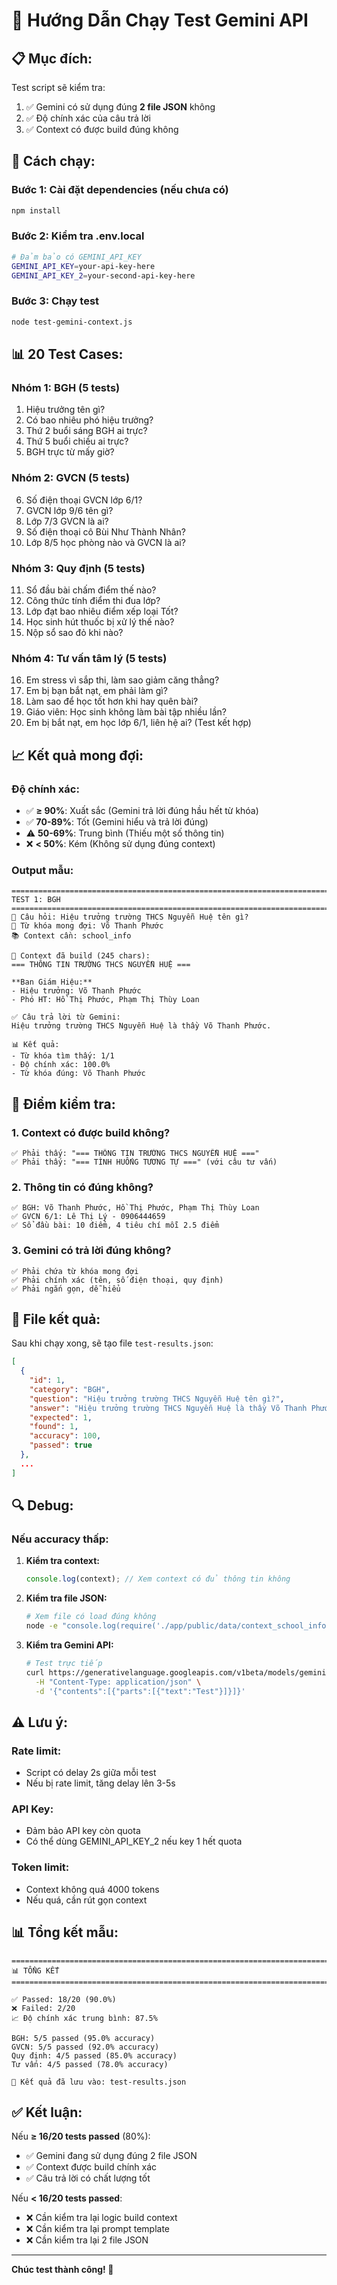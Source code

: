 # 🧪 Hướng Dẫn Chạy Test Gemini API

## 📋 Mục đích:

Test script sẽ kiểm tra:
1. ✅ Gemini có sử dụng đúng **2 file JSON** không
2. ✅ Độ chính xác của câu trả lời
3. ✅ Context có được build đúng không

## 🚀 Cách chạy:

### **Bước 1: Cài đặt dependencies (nếu chưa có)**
```bash
npm install
```

### **Bước 2: Kiểm tra .env.local**
```bash
# Đảm bảo có GEMINI_API_KEY
GEMINI_API_KEY=your-api-key-here
GEMINI_API_KEY_2=your-second-api-key-here
```

### **Bước 3: Chạy test**
```bash
node test-gemini-context.js
```

## 📊 20 Test Cases:

### **Nhóm 1: BGH (5 tests)**
1. Hiệu trưởng tên gì?
2. Có bao nhiêu phó hiệu trưởng?
3. Thứ 2 buổi sáng BGH ai trực?
4. Thứ 5 buổi chiều ai trực?
5. BGH trực từ mấy giờ?

### **Nhóm 2: GVCN (5 tests)**
6. Số điện thoại GVCN lớp 6/1?
7. GVCN lớp 9/6 tên gì?
8. Lớp 7/3 GVCN là ai?
9. Số điện thoại cô Bùi Như Thành Nhân?
10. Lớp 8/5 học phòng nào và GVCN là ai?

### **Nhóm 3: Quy định (5 tests)**
11. Sổ đầu bài chấm điểm thế nào?
12. Công thức tính điểm thi đua lớp?
13. Lớp đạt bao nhiêu điểm xếp loại Tốt?
14. Học sinh hút thuốc bị xử lý thế nào?
15. Nộp sổ sao đỏ khi nào?

### **Nhóm 4: Tư vấn tâm lý (5 tests)**
16. Em stress vì sắp thi, làm sao giảm căng thẳng?
17. Em bị bạn bắt nạt, em phải làm gì?
18. Làm sao để học tốt hơn khi hay quên bài?
19. Giáo viên: Học sinh không làm bài tập nhiều lần?
20. Em bị bắt nạt, em học lớp 6/1, liên hệ ai? (Test kết hợp)

## 📈 Kết quả mong đợi:

### **Độ chính xác:**
- ✅ **≥ 90%**: Xuất sắc (Gemini trả lời đúng hầu hết từ khóa)
- ✅ **70-89%**: Tốt (Gemini hiểu và trả lời đúng)
- ⚠️ **50-69%**: Trung bình (Thiếu một số thông tin)
- ❌ **< 50%**: Kém (Không sử dụng đúng context)

### **Output mẫu:**
```
================================================================================
TEST 1: BGH
================================================================================
📝 Câu hỏi: Hiệu trưởng trường THCS Nguyễn Huệ tên gì?
🎯 Từ khóa mong đợi: Võ Thanh Phước
📚 Context cần: school_info

📖 Context đã build (245 chars):
=== THÔNG TIN TRƯỜNG THCS NGUYỄN HUỆ ===

**Ban Giám Hiệu:**
- Hiệu trưởng: Võ Thanh Phước
- Phó HT: Hồ Thị Phước, Phạm Thị Thùy Loan

✅ Câu trả lời từ Gemini:
Hiệu trưởng trường THCS Nguyễn Huệ là thầy Võ Thanh Phước.

📊 Kết quả:
- Từ khóa tìm thấy: 1/1
- Độ chính xác: 100.0%
- Từ khóa đúng: Võ Thanh Phước
```

## 🎯 Điểm kiểm tra:

### **1. Context có được build không?**
```
✅ Phải thấy: "=== THÔNG TIN TRƯỜNG THCS NGUYỄN HUỆ ==="
✅ Phải thấy: "=== TÌNH HUỐNG TƯƠNG TỰ ===" (với câu tư vấn)
```

### **2. Thông tin có đúng không?**
```
✅ BGH: Võ Thanh Phước, Hồ Thị Phước, Phạm Thị Thùy Loan
✅ GVCN 6/1: Lê Thị Lý - 0906444659
✅ Sổ đầu bài: 10 điểm, 4 tiêu chí mỗi 2.5 điểm
```

### **3. Gemini có trả lời đúng không?**
```
✅ Phải chứa từ khóa mong đợi
✅ Phải chính xác (tên, số điện thoại, quy định)
✅ Phải ngắn gọn, dễ hiểu
```

## 📁 File kết quả:

Sau khi chạy xong, sẽ tạo file `test-results.json`:

```json
[
  {
    "id": 1,
    "category": "BGH",
    "question": "Hiệu trưởng trường THCS Nguyễn Huệ tên gì?",
    "answer": "Hiệu trưởng trường THCS Nguyễn Huệ là thầy Võ Thanh Phước.",
    "expected": 1,
    "found": 1,
    "accuracy": 100,
    "passed": true
  },
  ...
]
```

## 🔍 Debug:

### **Nếu accuracy thấp:**

1. **Kiểm tra context:**
   ```javascript
   console.log(context); // Xem context có đủ thông tin không
   ```

2. **Kiểm tra file JSON:**
   ```bash
   # Xem file có load đúng không
   node -e "console.log(require('./app/public/data/context_school_info.json').ban_giam_hieu)"
   ```

3. **Kiểm tra Gemini API:**
   ```bash
   # Test trực tiếp
   curl https://generativelanguage.googleapis.com/v1beta/models/gemini-2.0-flash-exp:generateContent \
     -H "Content-Type: application/json" \
     -d '{"contents":[{"parts":[{"text":"Test"}]}]}'
   ```

## ⚠️ Lưu ý:

### **Rate limit:**
- Script có delay 2s giữa mỗi test
- Nếu bị rate limit, tăng delay lên 3-5s

### **API Key:**
- Đảm bảo API key còn quota
- Có thể dùng GEMINI_API_KEY_2 nếu key 1 hết quota

### **Token limit:**
- Context không quá 4000 tokens
- Nếu quá, cần rút gọn context

## 📊 Tổng kết mẫu:

```
================================================================================
📊 TỔNG KẾT
================================================================================

✅ Passed: 18/20 (90.0%)
❌ Failed: 2/20
📈 Độ chính xác trung bình: 87.5%

BGH: 5/5 passed (95.0% accuracy)
GVCN: 5/5 passed (92.0% accuracy)
Quy định: 4/5 passed (85.0% accuracy)
Tư vấn: 4/5 passed (78.0% accuracy)

💾 Kết quả đã lưu vào: test-results.json
```

## ✅ Kết luận:

Nếu **≥ 16/20 tests passed** (80%):
- ✅ Gemini đang sử dụng đúng 2 file JSON
- ✅ Context được build chính xác
- ✅ Câu trả lời có chất lượng tốt

Nếu **< 16/20 tests passed**:
- ❌ Cần kiểm tra lại logic build context
- ❌ Cần kiểm tra lại prompt template
- ❌ Cần kiểm tra lại 2 file JSON

---

**Chúc test thành công! 🎉**
